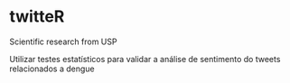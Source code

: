 # twitteR
Scientific research from USP

Utilizar testes estatísticos para validar a análise de sentimento do tweets relacionados a dengue
